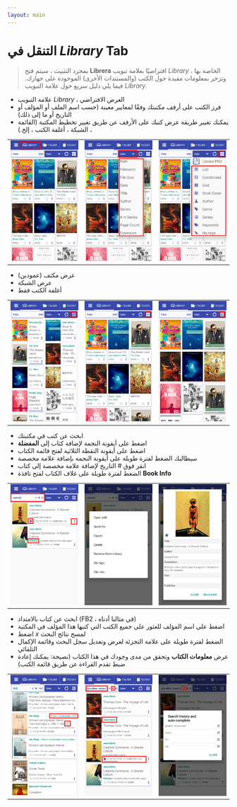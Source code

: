 ```yaml
---
layout: main
---
```


# التنقل في _Library_ Tab

> بمجرد التثبيت ، سيتم فتح **Librera** افتراضيًا بعلامة تبويب _Library_ الخاصة بها ، وتزخر بمعلومات مفيدة حول الكتب (والمستندات الأخرى) الموجودة على جهازك. فيما يلي دليل سريع حول علامة التبويب _Library_.

* علامة التبويب _Library_ ، العرض الافتراضي
* فرز الكتب على أرفف مكتبتك وفقًا لمعايير معينة (حسب اسم الملف أو المؤلف أو التاريخ أو ما إلى ذلك)
* يمكنك تغيير طريقة عرض كتبك على الأرفف عن طريق تغيير تخطيط المكتبة (القائمة ، الشبكة ، أغلفة الكتب ، إلخ.)

||||
|-|-|-|
|![](1.png)|![](2.png)|![](3.png)|

* عرض مكثف (عمودين)
* عرض الشبكة
* أغلفة الكتب فقط

||||
|-|-|-|
|![](4.png)|![](5.png)|![](6.png)|

* ابحث عن كتب في مكتبتك
* اضغط على أيقونة النجمة لإضافة كتاب إلى **المفضلة**
* اضغط على أيقونة النقطة الثلاثية لفتح قائمة الكتاب
* سيطالبك الضغط لفترة طويلة على أيقونة النجمة بإضافة علامة مخصصة
* انقر فوق # التاريخ لإضافة علامة مخصصة إلى كتاب
* الضغط لفترة طويلة على غلاف الكتاب لفتح نافذة **Book Info**

||||
|-|-|-|
|![](7.png)|![](8.png)|![](9.png)|

* ابحث عن كتاب بالامتداد (FB2 ، في مثالنا أدناه)
* اضغط على اسم المؤلف للعثور على جميع الكتب التي كتبها هذا المؤلف في المكتبة
* اضغط _x_ لمسح نتائج البحث
* الضغط لفترة طويلة على علامة التجزئة لعرض وتعديل سجل البحث وقائمة الإكمال التلقائي
* عرض **معلومات الكتاب** وتحقق من مدى وجودك في هذا الكتاب (نصيحة: يمكنك إعادة ضبط تقدم القراءة عن طريق قائمة الكتب)

||||
|-|-|-|
|![](10.png)|![](11.png)|![](12.png)|
